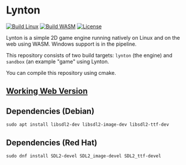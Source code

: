# Lynton

[![Build Linux](https://github.com/christopher-besch/lynton/workflows/Build%20Linux/badge.svg)](https://github.com/christopher-besch/lynton/actions/workflows/build_linux.yml)
[![Build WASM](https://github.com/christopher-besch/lynton/workflows/Build%20WASM/badge.svg)](https://github.com/christopher-besch/lynton/actions/workflows/build_wasm.yml)
[![License](https://img.shields.io/badge/license-MIT-yellow)](https://github.com/christopher-besch/lynton/blob/main/LICENSE)

Lynton is a simple 2D game engine running natively on Linux and on the web using WASM.
Windows support is in the pipeline.

This repository consists of two build targets: `lynton` (the engine) and `sandbox` (an example "game" using Lynton.

You can compile this repository using cmake.

## [Working Web Version](https://christopher-besch.github.io/lynton/sandbox/sandbox.html)

## Dependencies (Debian)

`sudo apt install libsdl2-dev libsdl2-image-dev libsdl2-ttf-dev`

## Dependencies (Red Hat)

`sudo dnf install SDL2-devel SDL2_image-devel SDL2_ttf-devel`

